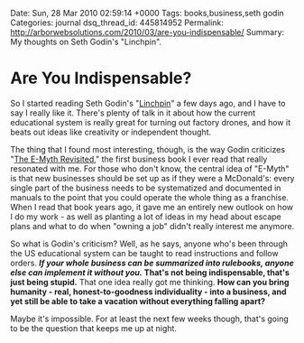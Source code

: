 Date: Sun, 28 Mar 2010 02:59:14 +0000
Tags: books,business,seth godin
Categories: journal
dsq_thread_id: 445814952
Permalink: http://arborwebsolutions.com/2010/03/are-you-indispensable/
Summary: My thoughts on Seth Godin's "Linchpin".

# Are You Indispensable?

So I started reading Seth Godin's "[Linchpin][]" a few days ago, and I
have to say I really like it. There's plenty of talk in it about how the
current educational system is really great for turning out factory
drones, and how it beats out ideas like creativity or independent
thought. 

The thing that I found most interesting, though, is the way
Godin criticizes "[The E-Myth Revisited][]," the first business book I
ever read that really resonated with me. For those who don't know, the
central idea of "E-Myth" is that new businesses should be set up as if
they were a McDonald's: every single part of the business needs to be
systematized and documented in manuals to the point that you could
operate the whole thing as a franchise. When I read that book years ago,
it gave me an entirely new outlook on how I do my work - as well as
planting a lot of ideas in my head about escape plans and what to do
when "owning a job" didn't really interest me anymore. 

So what is
Godin's criticism? Well, as he says, anyone who's been through the US
educational system can be taught to read instructions and follow orders.
***If your whole business can be summarized into rulebooks, anyone else
can implement it without you.* That's not being indispensable, that's
just being stupid.** That one idea really got me thinking. **How can you
bring humanity - real, honest-to-goodness individuality - into a
business, and yet still be able to take a vacation without everything
falling apart?** 

Maybe it's impossible. For at least the next few weeks
though, that's going to be the question that keeps me up at night.

  [Linchpin]: http://www.amazon.com/dp/1591843162
    "Amazon.com: Linchpin by Seth Godin (Hardcover)"
  [The E-Myth Revisited]: http://www.amazon.com/dp/0887307280
    "Amazon.com: The E-Myth Revisited"
